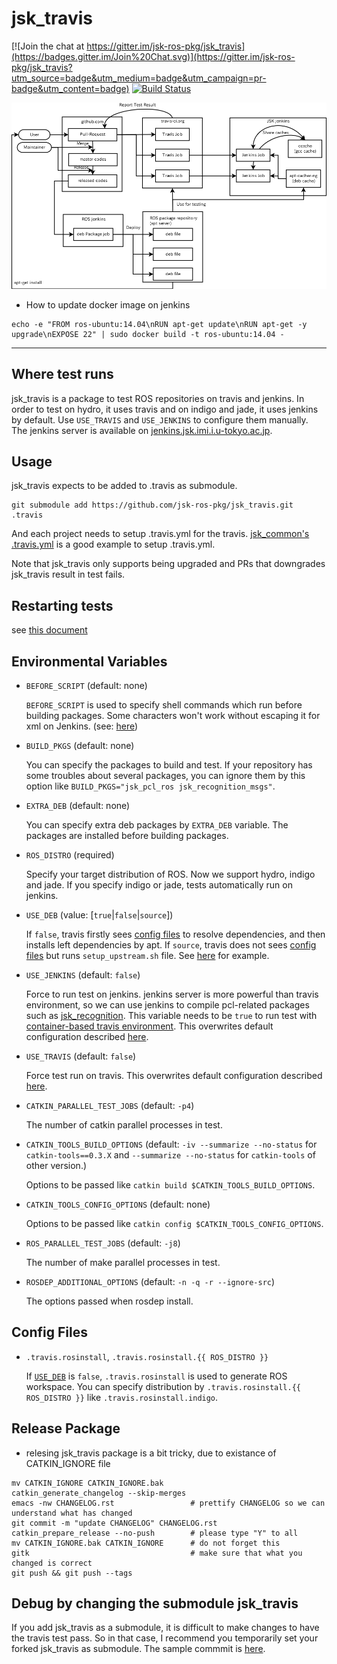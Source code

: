 # jsk_travis

[![Join the chat at https://gitter.im/jsk-ros-pkg/jsk_travis](https://badges.gitter.im/Join%20Chat.svg)](https://gitter.im/jsk-ros-pkg/jsk_travis?utm_source=badge&utm_medium=badge&utm_campaign=pr-badge&utm_content=badge)
[![Build Status](https://travis-ci.org/jsk-ros-pkg/jsk_travis.svg?branch=master)](https://travis-ci.org/jsk-ros-pkg/jsk_travis)

![](_media/jsk_travis_diagram.png)

- How to update docker image on jenkins
```
echo -e "FROM ros-ubuntu:14.04\nRUN apt-get update\nRUN apt-get -y upgrade\nEXPOSE 22" | sudo docker build -t ros-ubuntu:14.04 -
```


----------------------------------------------------------

## Where test runs

jsk_travis is a package to test ROS repositories on travis and jenkins.
In order to test on hydro, it uses travis and on indigo and jade, it uses jenkins by default.
Use `USE_TRAVIS` and `USE_JENKINS` to configure them manually.
The jenkins server is available on [jenkins.jsk.imi.i.u-tokyo.ac.jp](https://jenkins.jsk.imi.i.u-tokyo.ac.jp:8080).


## Usage

jsk\_travis expects to be added to .travis as submodule.
```
git submodule add https://github.com/jsk-ros-pkg/jsk_travis.git .travis
```

And each project needs to setup .travis.yml for the travis.
[jsk_common's .travis.yml](https://github.com/jsk-ros-pkg/jsk_common/blob/master/.travis.yml) is a good example to setup
.travis.yml.

Note that jsk\_travis only supports being upgraded and PRs that downgrades jsk\_travis result in test fails.


## Restarting tests

see [this document](https://github.com/jsk-ros-pkg/jsk_common#restart-travis-from-slack)


## Environmental Variables

* `BEFORE_SCRIPT` (default: none)

  `BEFORE_SCRIPT` is used to specify shell commands which run before building packages.
  Some characters won't work without escaping it for xml on Jenkins.
  (see: [here](https://github.com/jsk-ros-pkg/jsk_travis/issues/171))

* `BUILD_PKGS` (default: none)

  You can specify the packages to build and test. If your repository has some troubles about several packages,
  you can ignore them by this option like `BUILD_PKGS="jsk_pcl_ros jsk_recognition_msgs"`.

* `EXTRA_DEB` (default: none)

  You can specify extra deb packages by `EXTRA_DEB` variable. The packages are installed before building packages.

* `ROS_DISTRO` (required)

  Specify your target distribution of ROS. Now we support hydro, indigo and jade.
  If you specify indigo or jade, tests automatically run on jenkins.

* `USE_DEB` (value: [`true`|`false`|`source`])

  If `false`, travis firstly sees [config files](#config-files) to resolve dependencies,
  and then installs left dependencies by apt.
  If `source`, travis does not sees [config files](#config-files) but runs `setup_upstream.sh` file.
  See [here](https://github.com/jsk-ros-pkg/jsk_roseus) for example.

* `USE_JENKINS` (default: `false`)

  Force to run test on jenkins. jenkins server is more powerful than travis environment,
  so we can use jenkins to compile pcl-related packages such as
  [jsk_recognition](https://github.com/jsk-ros-pkg/jsk_recognition.git).
  This variable needs to be `true` to run test with
  [container-based travis environment](http://docs.travis-ci.com/user/workers/container-based-infrastructure/).
  This overwrites default configuration described [here](#where-test-runs).

* `USE_TRAVIS` (default: `false`)

  Force test run on travis. This overwrites default configuration described [here](#where-test-runs).

* `CATKIN_PARALLEL_TEST_JOBS` (default: `-p4`)

  The number of catkin parallel processes in test.

* `CATKIN_TOOLS_BUILD_OPTIONS`
  (default: `-iv --summarize --no-status` for `catkin-tools==0.3.X`
   and `--summarize --no-status` for `catkin-tools` of other version.)

  Options to be passed like `catkin build $CATKIN_TOOLS_BUILD_OPTIONS`.

* `CATKIN_TOOLS_CONFIG_OPTIONS` (default: none)

  Options to be passed like `catkin config $CATKIN_TOOLS_CONFIG_OPTIONS`.

* `ROS_PARALLEL_TEST_JOBS` (default: `-j8`)

  The number of make parallel processes in test.

* `ROSDEP_ADDITIONAL_OPTIONS` (default: `-n -q -r --ignore-src`)

  The options passed when rosdep install.

## Config Files

* `.travis.rosinstall`, `.travis.rosinstall.{{ ROS_DISTRO }}`

  If [`USE_DEB`](#environmental-variables) is `false`, `.travis.rosinstall` is used to generate ROS workspace.
  You can specify distribution by `.travis.rosinstall.{{ ROS_DISTRO }}` like `.travis.rosinstall.indigo`.


## Release Package

* relesing jsk_travis package is a bit tricky, due to existance of CATKIN_IGNORE file

```
mv CATKIN_IGNORE CATKIN_IGNORE.bak
catkin_generate_changelog --skip-merges
emacs -nw CHANGELOG.rst                 # prettify CHANGELOG so we can understand what has changed
git commit -m "update CHANGELOG" CHANGELOG.rst
catkin_prepare_release --no-push        # please type "Y" to all
mv CATKIN_IGNORE.bak CATKIN_IGNORE      # do not forget this
gitk                                    # make sure that what you changed is correct
git push && git push --tags
```


## Debug by changing the submodule jsk_travis

If you add jsk\_travis as a submodule,
it is difficult to make changes to have the travis test pass.
So in that case, I recommend you temporarily set your forked jsk\_travis as submodule.
The sample commmit is [here](https://github.com/jsk-ros-pkg/jsk_common/commit/eb8c2cf76edc01e074451f2028a0bc6a36582805).
